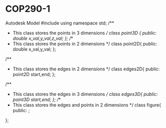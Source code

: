 # COP290-1
Autodesk Model
#include <iostream>
using namespace std;
/**
* This class stores the points in 3 dimensions
*/
class point3D {
public:
	double x_val,y_val,z_val;
};
/**
* This class stores the points in 2 dimensions
*/
class point2D{
public:
	double x_val,y_val;
};

/**
* This class stores the edges in 2 dimensions
*/
class edges2D{
public:
	point2D start,end;
};

/**
* This class stores the edges in 3 dimensions
*/
class edges3D{
public:
	point3D start,end;
};
/**
* This class stores the edges and points in 2 dimensions
*/
class figure{
public:
	;
	
};
